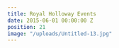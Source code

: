 ```yaml
---
title: Royal Holloway Events
date: 2015-06-01 00:00:00 Z
position: 21
image: "/uploads/Untitled-13.jpg"
---
```


